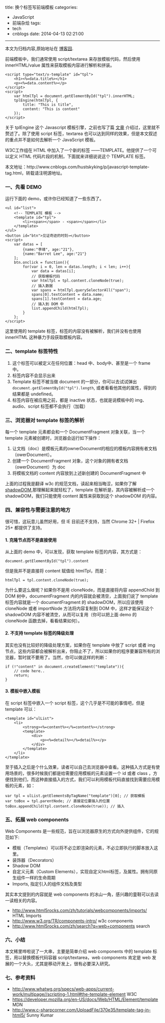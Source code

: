 title: 换个标签写前端模板
categories:
  - JavaScript
  - 前端杂烩
tags:
  - tech
  - cnblogs
date: 2014-04-13 02:21:00
---

<div class="history-article">本文为归档内容,原始地址在 <a href="http://www.cnblogs.com/hustskyking/archive/2014/04/13/javascript-template-tag.html" target="_blank">博客园</a>.</div>

<p>前端模板中，我们通常使用 script/textarea 来存放模板代码，然后使用 innerHTML/value 属性来获取模板内容进行解析和拼装。</p>

```
<script type="text/x-template" id="tpl">
    <h1><%=data.title%></h1>
    <p><%=data.content%></p>
</script>
<script>
    var htmlTpl = document.getElementById("tpl").innerHTML;
    tplEngine(htmlTpl, {
        title: "This is title",
        content: "This is content"
    });
</script>

```

<p>关于 tplEngine 这个 Javascript 模板引擎，之前也写了篇 <a href="http://www.cnblogs.com/hustskyking/p/principle-of-javascript-template.html" target="_blank">文章</a> 介绍过，这里就不赘述了。除了使用 script 标签，textarea 也可以达到同样的效果，但是本文叙述的重点并不是如何去解析一个 JavaScript 模板。</p>
<p>W3C工作组在 HTML 中加入了一个新的标签 &mdash;&mdash;TEMPLATE。他提供了一个可以定义 HTML 代码片段的机制，下面就来详细说说这个 TEMPLATE 标签。</p>
<p>本文地址：http://www.cnblogs.com/hustskyking/p/javascript-template-tag.html，转载请注明源地址。</p>
<h3>一、先看 DEMO</h3>
<p>运行下面的 demo，或许你已经知道了一些东西了。</p>

```
<ul id="list">
    <!-- TEMPLATE 模板 -->
    <template id="tpl">
        <li><span></span> - <span></span></li>
    </template>
</ul>
<button id="btn">见证奇迹的时刻→</button>
<script>
    var datas = [
        {name:"李靖", age:"21"},
        {name:"Barret Lee", age:"21"}
    ];
    btn.onclick = function(){
        for(var i = 0, len = datas.length; i < len; i++){
            var data = datas[i];
            // 获取模板代码
            var htmlTpl = tpl.content.cloneNode(true);
            // 插入数据
            var spans = htmlTpl.querySelectorAll("span");
            spans[0].textContent = data.name;
            spans[1].textContent = data.age;
            // 插入到 DOM 中
            list.appendChild(htmlTpl);
        }
    };
</script>

```

<p>这里使用的 template 标签，标签的内容没有被解析，我们并没有也使用 innerHTML 这种暴力手段获取模板内容。</p>
<h3>二、template 标签特性</h3>
<ol>
<li>这个标签可以被定义在任何位置：head 中、body中、甚至是一个 frame 中。</li>
<li>标签内容不会显示出来</li>
<li>Template 标签不被当做 document 的一部分，你可以去试试弹出 <code>document.getElementById("tpl").length</code>, 或者看看他其他的属性，得到的结果都是 undefined。</li>
<li>标签内容在被应用之前，都是 inactive 状态，也就是说模板中的 img、audio、script 标签都不会执行（加载）</li>
</ol>
<h3>三、浏览器对 template 标签的解析</h3>
<p>每一个 template 元素都会和一个 DocumentFragment 对象关联，当一个 template 元素被创建时，浏览器会运行如下操作：</p>
<ol>
<li><span class="translator" title="Let doc be the template element's ownerDocument's appropriate template contents owner document.">让文档（doc）是模板元素的ownerDocument的相应的模板内容拥有者文档（owerDocument）。</span></li>
<li><span class="translator" title="Create a DocumentFragment object whose ownerDocument is doc.">创建一个 DocumentFragment 对象，这个对象的拥有者文档（owerDocument）为 doc</span></li>
<li><span class="translator" title="Set the template element's template contents to the newly created DocumentFragment object.">将模板文档的 content 内容放到上述新创建的 DocumentFragment 中</span></li>
</ol>
<p>上面的过程我是翻译 w3c 的规范文档，读起来相当晦涩，如果你了解 <a href="http://www.zhihu.com/question/22326250/answer/21686102" target="_blank">shadowDOM</a>,那理解起来就轻松了，template 在解析是，其内容被解析成一个 shadowDOM，我们只能使用 content 属性来获取到这个 shadowDOM 的内容。</p>
<h3>四、兼容性与需要注意的地方</h3>
<p>很可惜，这玩意儿虽然好用，但 IE 目前还不支持，当然 Chrome 32+ | Firefox 25+ 都提供了支持。</p>
<h4>1. 克隆节点而不是直接使用</h4>
<p>从上面的 demo 中，可以发现，获取 template 标签的内容，其方式是：</p>

```
document.getElementById("tpl").content

```

<p>但是我并不是直接将 content 赋值给 htmlTpl，而是：</p>

```
htmlTpl = tpl.content.cloneNode(true);

```

<p>为什么要这么做呢？如果你不是用 cloneNode，而是直接将内容 appendChild 到 DOM 树中，documentFragment 内的内容就会被清空，上面我们说了 template 标签内容就是一个 documentFragment 的 shadowDOM，所以应该使用 cloneNode 或者 importNode 方法将内容复制到 DOM 中，这样才能保证这个 shadowDOM 内容不被清空，从而可以复用（你可以把上面 demo 的 cloneNode 函数去掉，看看结果如何）。</p>
<h4>2. 不支持 template 标签的降级处理</h4>
<p>其实也没有比较好的降级处理方案，如果你在 template 中放了 script 或者 img 节点，这些内容都会被解析出来，你阻止不了，所以如果你的程序要兼容所有的浏览器，暂时就不要用了。当然，你可以做这样的判断：</p>

```
if (!"content" in document.createElement("template")){
    // code here..
    return;
}

```

<h4>3. 模板中嵌入模板</h4>
<p>在 script 标签中嵌入一个 script 标签，这个几乎是不可能的事情吧，但是 template 可以：</p>

```
<template id="ulList">
    <li>
        <strong><%=content%></%=content%></strong>
        <template>
            <div>
                <p><%=detail%></%=detail%></p>
            </div>
        </template>
    </li>
</template>

```

<p>至于插入之后是个什么效果，读者可以自己去浏览器中查看。这种插入方式是有使用场景的，很多时候我们都是给需要应用模板的元素设置一个 id 或者 class ，方便找到他们，而这种直接插入的方式，我们可以利用模板代码直接找到需要应用模板的元素，如：</p>

```
var tpl = ulList.getElementsByTagName("template")[0]; // 获取模板
var toBox = tpl.parentNode; // 直接定位要插入的位置
toBox.appendChild(tpl.content.cloneNode(true)); // 插入

```

<h3>五、拓展 web components</h3>
<p>Web Components 是一些规范，旨在以浏览器原生的方式向外提供组件，它的规范如下:</p>
<ul>
<li>模板（Templates）可以将不必立即渲染的元素，不必立即执行的脚本放入这里。</li>
<li>装饰器（Decorators）</li>
<li>Shadow DOM</li>
<li>自定义元素（Custom Elements），实现自定义html标签，及属性。拥有同原生组件一样的生命周期</li>
<li>Imports, 指定引入的组件文档及类型</li>
</ul>
<p>其实本文提到的内容就是 web components 的冰山一角，感兴趣的童鞋可以去读一读相关的内容。</p>
<ul>
<li><a href="http://www.html5rocks.com/zh/tutorials/webcomponents/imports/" target="_blank">http://www.html5rocks.com/zh/tutorials/webcomponents/imports/</a> HTML Imports</li>
<li><a href="http://www.w3.org/TR/components-intro/" target="_blank">http://www.w3.org/TR/components-intro/</a> w3c components</li>
<li><a href="http://www.html5rocks.com/zh/search?q=web+components" target="_blank">http://www.html5rocks.com/zh/search?q=web+components</a> search</li>
</ul>
<h3>六、小结</h3>
<p>本文稀里哗啦说了一大串，主要是简单介绍 web components 中的 template 标签，用以替换模板代码容器 script/textarea，web components 肯定是 web 发展的一个大头，尤其是移动开发上，很有必要深入研究。</p>
<h3>七、参考资料</h3>
<ul>
<li><a href="http://www.whatwg.org/specs/web-apps/current-work/multipage//scripting-1.html#the-template-element" target="_blank">http://www.whatwg.org/specs/web-apps/current-work/multipage//scripting-1.html#the-template-element</a> W3C</li>
<li><a href="https://developer.mozilla.org/en-US/docs/Web/HTML/Element/template" target="_blank">https://developer.mozilla.org/en-US/docs/Web/HTML/Element/template</a> MDN</li>
<li><a href="http://www.c-sharpcorner.com/UploadFile/370e35/template-tag-in-html5/" target="_blank">http://www.c-sharpcorner.com/UploadFile/370e35/template-tag-in-html5/</a> Sunny Kumar</li>
</ul>

